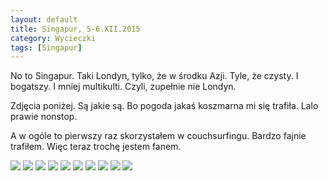 ```yaml
---
layout: default
title: Singapur, 5-6.XII.2015
category: Wycieczki
tags: [Singapur]
---
```


No to Singapur. Taki Londyn, tylko, że w środku Azji. Tyle, że czysty. I bogatszy. I mniej multikulti. Czyli, zupełnie nie Londyn. 

Zdjęcia poniżej. Są jakie są. Bo pogoda jakaś koszmarna mi się trafiła. Lalo prawie nonstop. 

A w ogóle to pierwszy raz skorzystałem w couchsurfingu. Bardzo fajnie trafiłem. Więc teraz trochę jestem fanem.

<img src='https://lh3.googleusercontent.com/2gxzj5F1dCJpqsOfm0LoDWLyu96KKPtgAwfgLPkuB1E_-ANG2SBSTs_lb74aQcmKxUhcBiNf-WYF7ThdyuSHaujsGwwD06mRrsB6YTgEym_ofFD9Adzt_WL3XhV6Sg3ZCohaKoavVuOGwVSyvEdZpzD7EuE9VuvVYYtwEqn9FcId0xTaOJGfPzaMTlNCaH13bpBUt-thlJG7Wmz_2eFcWS-P7oEXZkugoCc2bx9aaF48WBXgqPutHhtGnJKMggJKwoHMjlUtcqF5q0FfP9QtmsamhvRVrAZCac33VQv8umz6O5EUXg8v03poI1lanHRpA793GS_9_9cu8SOoSvvbtM6G-dfhtfuQZIJ1xnr6Npflx8nXPWjLLJcGF1YRwnuoc20FG69HC3X_L9Tb7SUP_QLoGvm3qCeQVXhmYmewSoqyejP076epyYdVLdcX7o4LBV_NX1zp9wu-qEO4jE5ywWPynFYQrL8mqH-YgySJ--4-eji-mUMdBb8I_W4xIMbrLw6EzbQEidxsC9KmFk4l46Vmy16hhEMLLUWRbE8vn3KB=w9999-h9999-no' srcset='https://lh3.googleusercontent.com/2gxzj5F1dCJpqsOfm0LoDWLyu96KKPtgAwfgLPkuB1E_-ANG2SBSTs_lb74aQcmKxUhcBiNf-WYF7ThdyuSHaujsGwwD06mRrsB6YTgEym_ofFD9Adzt_WL3XhV6Sg3ZCohaKoavVuOGwVSyvEdZpzD7EuE9VuvVYYtwEqn9FcId0xTaOJGfPzaMTlNCaH13bpBUt-thlJG7Wmz_2eFcWS-P7oEXZkugoCc2bx9aaF48WBXgqPutHhtGnJKMggJKwoHMjlUtcqF5q0FfP9QtmsamhvRVrAZCac33VQv8umz6O5EUXg8v03poI1lanHRpA793GS_9_9cu8SOoSvvbtM6G-dfhtfuQZIJ1xnr6Npflx8nXPWjLLJcGF1YRwnuoc20FG69HC3X_L9Tb7SUP_QLoGvm3qCeQVXhmYmewSoqyejP076epyYdVLdcX7o4LBV_NX1zp9wu-qEO4jE5ywWPynFYQrL8mqH-YgySJ--4-eji-mUMdBb8I_W4xIMbrLw6EzbQEidxsC9KmFk4l46Vmy16hhEMLLUWRbE8vn3KB=w1950-h9999-no 1950w'  srcset='https://lh3.googleusercontent.com/2gxzj5F1dCJpqsOfm0LoDWLyu96KKPtgAwfgLPkuB1E_-ANG2SBSTs_lb74aQcmKxUhcBiNf-WYF7ThdyuSHaujsGwwD06mRrsB6YTgEym_ofFD9Adzt_WL3XhV6Sg3ZCohaKoavVuOGwVSyvEdZpzD7EuE9VuvVYYtwEqn9FcId0xTaOJGfPzaMTlNCaH13bpBUt-thlJG7Wmz_2eFcWS-P7oEXZkugoCc2bx9aaF48WBXgqPutHhtGnJKMggJKwoHMjlUtcqF5q0FfP9QtmsamhvRVrAZCac33VQv8umz6O5EUXg8v03poI1lanHRpA793GS_9_9cu8SOoSvvbtM6G-dfhtfuQZIJ1xnr6Npflx8nXPWjLLJcGF1YRwnuoc20FG69HC3X_L9Tb7SUP_QLoGvm3qCeQVXhmYmewSoqyejP076epyYdVLdcX7o4LBV_NX1zp9wu-qEO4jE5ywWPynFYQrL8mqH-YgySJ--4-eji-mUMdBb8I_W4xIMbrLw6EzbQEidxsC9KmFk4l46Vmy16hhEMLLUWRbE8vn3KB=w1400-h9999-no 1400w' />

<img src='https://lh3.googleusercontent.com/OJSz08Me5clhgYWzyRLovaCA6uSyP4GPorzlHRZI59Zkp609DPFaNRRBZs-i0W9DBF2XyyI0nvi87YCa2kreS70zGxlfLqn8wqsaorEWTWnihbYZsWE0JVT4MuQ4qErpHkR_UnHWf3RzgrzPXQBsrnEPF1bqyHI03zPU3dh6FIzwO24ZViO7rD6t3WYCM3UC9OfbPWlPFugxz5s6zbaBB1FNHFO3-MFY6cjmKGO94M5fVFTHMf7n2I0BWkPpMAp-stUXDbtfMWWl_YrUz827KxOkU8_P3RIQrbL-sNBFS8OdGxd37BCNqlEV_A0cK4wq9WLmj_SAtRa28w0Wlobdm8Utt9g8QnL-jbUxN5FCpVH-rgA8iq1Hp9vFulwbMGSE-bUavXzDK7w_YzsKYTzPkan0j6XTNqXv5YZMY-pXXiHgPmJCPonSOyFnJPbXbS_Td5MTlAjnF_BMdMGMHO-lexHHKdJkefMicLypQ-ud7x78zJ2EEGAgqRAdux1BWUoSYuPEwhBpRuX56Q2cB95KXhNaWqX7X9PYVwrVfs33gywS=w9999-h9999-no' srcset='https://lh3.googleusercontent.com/OJSz08Me5clhgYWzyRLovaCA6uSyP4GPorzlHRZI59Zkp609DPFaNRRBZs-i0W9DBF2XyyI0nvi87YCa2kreS70zGxlfLqn8wqsaorEWTWnihbYZsWE0JVT4MuQ4qErpHkR_UnHWf3RzgrzPXQBsrnEPF1bqyHI03zPU3dh6FIzwO24ZViO7rD6t3WYCM3UC9OfbPWlPFugxz5s6zbaBB1FNHFO3-MFY6cjmKGO94M5fVFTHMf7n2I0BWkPpMAp-stUXDbtfMWWl_YrUz827KxOkU8_P3RIQrbL-sNBFS8OdGxd37BCNqlEV_A0cK4wq9WLmj_SAtRa28w0Wlobdm8Utt9g8QnL-jbUxN5FCpVH-rgA8iq1Hp9vFulwbMGSE-bUavXzDK7w_YzsKYTzPkan0j6XTNqXv5YZMY-pXXiHgPmJCPonSOyFnJPbXbS_Td5MTlAjnF_BMdMGMHO-lexHHKdJkefMicLypQ-ud7x78zJ2EEGAgqRAdux1BWUoSYuPEwhBpRuX56Q2cB95KXhNaWqX7X9PYVwrVfs33gywS=w1950-h9999-no 1950w'  srcset='https://lh3.googleusercontent.com/OJSz08Me5clhgYWzyRLovaCA6uSyP4GPorzlHRZI59Zkp609DPFaNRRBZs-i0W9DBF2XyyI0nvi87YCa2kreS70zGxlfLqn8wqsaorEWTWnihbYZsWE0JVT4MuQ4qErpHkR_UnHWf3RzgrzPXQBsrnEPF1bqyHI03zPU3dh6FIzwO24ZViO7rD6t3WYCM3UC9OfbPWlPFugxz5s6zbaBB1FNHFO3-MFY6cjmKGO94M5fVFTHMf7n2I0BWkPpMAp-stUXDbtfMWWl_YrUz827KxOkU8_P3RIQrbL-sNBFS8OdGxd37BCNqlEV_A0cK4wq9WLmj_SAtRa28w0Wlobdm8Utt9g8QnL-jbUxN5FCpVH-rgA8iq1Hp9vFulwbMGSE-bUavXzDK7w_YzsKYTzPkan0j6XTNqXv5YZMY-pXXiHgPmJCPonSOyFnJPbXbS_Td5MTlAjnF_BMdMGMHO-lexHHKdJkefMicLypQ-ud7x78zJ2EEGAgqRAdux1BWUoSYuPEwhBpRuX56Q2cB95KXhNaWqX7X9PYVwrVfs33gywS=w1400-h9999-no 1400w' />

<img src='https://lh3.googleusercontent.com/lidEN2PBKEwDtCSYjDRllfzlewGAxACdb1NjyedOqyg6Rz65OPPQ04zrAmePrWy3Bx43dwSFsog3wJEkyoLDH5fmkOYZb9VWZ0MgrJ1lym7z27fsdd173u4qEocSot4-st5SrrwJphkKw1GY9KUxT8MzXjzTNomVDt8jxD3gJeljirUKhpyGm6dS8C-dxMA5qvtG2SkcTM9XZxQhsRwp4GLBVixBx66NyoTpDSEalnHp_RW6xP2eAoz5UM0qzq49NhUd5uQaXY8rkmZz2G1LlsBsLa0vFp2OtCVlqjqthW4myZt-bnmZdnsl1qp1bFS-X4Boh02_kdaGJmTI08wLwW2jEpg4pneLl6tBBH8t_EyehyYJwPmJ6FDbOIwVWcGzUBtn3NBur_hMXMZY0OwQOHnQFd6yiST4uSB9KzYZA-nI2pBzOwMs_hsuLVu6iRH6HpGHQ_43MBZ5PhG9XaWpoUDicjdzlSVhiNZQsDU83fjDt8FZBUnp-Rkdv7S9IoE7Tjz7WxtyyScDkpm-OnpKN3uKiRbZF-GLscAd-RC7x74F=w9999-h9999-no' srcset='https://lh3.googleusercontent.com/lidEN2PBKEwDtCSYjDRllfzlewGAxACdb1NjyedOqyg6Rz65OPPQ04zrAmePrWy3Bx43dwSFsog3wJEkyoLDH5fmkOYZb9VWZ0MgrJ1lym7z27fsdd173u4qEocSot4-st5SrrwJphkKw1GY9KUxT8MzXjzTNomVDt8jxD3gJeljirUKhpyGm6dS8C-dxMA5qvtG2SkcTM9XZxQhsRwp4GLBVixBx66NyoTpDSEalnHp_RW6xP2eAoz5UM0qzq49NhUd5uQaXY8rkmZz2G1LlsBsLa0vFp2OtCVlqjqthW4myZt-bnmZdnsl1qp1bFS-X4Boh02_kdaGJmTI08wLwW2jEpg4pneLl6tBBH8t_EyehyYJwPmJ6FDbOIwVWcGzUBtn3NBur_hMXMZY0OwQOHnQFd6yiST4uSB9KzYZA-nI2pBzOwMs_hsuLVu6iRH6HpGHQ_43MBZ5PhG9XaWpoUDicjdzlSVhiNZQsDU83fjDt8FZBUnp-Rkdv7S9IoE7Tjz7WxtyyScDkpm-OnpKN3uKiRbZF-GLscAd-RC7x74F=w1950-h9999-no 1950w'  srcset='https://lh3.googleusercontent.com/lidEN2PBKEwDtCSYjDRllfzlewGAxACdb1NjyedOqyg6Rz65OPPQ04zrAmePrWy3Bx43dwSFsog3wJEkyoLDH5fmkOYZb9VWZ0MgrJ1lym7z27fsdd173u4qEocSot4-st5SrrwJphkKw1GY9KUxT8MzXjzTNomVDt8jxD3gJeljirUKhpyGm6dS8C-dxMA5qvtG2SkcTM9XZxQhsRwp4GLBVixBx66NyoTpDSEalnHp_RW6xP2eAoz5UM0qzq49NhUd5uQaXY8rkmZz2G1LlsBsLa0vFp2OtCVlqjqthW4myZt-bnmZdnsl1qp1bFS-X4Boh02_kdaGJmTI08wLwW2jEpg4pneLl6tBBH8t_EyehyYJwPmJ6FDbOIwVWcGzUBtn3NBur_hMXMZY0OwQOHnQFd6yiST4uSB9KzYZA-nI2pBzOwMs_hsuLVu6iRH6HpGHQ_43MBZ5PhG9XaWpoUDicjdzlSVhiNZQsDU83fjDt8FZBUnp-Rkdv7S9IoE7Tjz7WxtyyScDkpm-OnpKN3uKiRbZF-GLscAd-RC7x74F=w1400-h9999-no 1400w' />

<img src='https://lh3.googleusercontent.com/PXorZN6iIpUce7GmgBdz0dYKTcPdajNADa-jgtvLLlHedF8uEqQf4Qh7l0D_MCkKyMm1kyWWYrKJFfgR7cOhGFQA85YJWUFmb8OKOosOJdGjhrzGgsmUUuDZwHSbzscxvlzqjnyNQQoDCkN1jvhgzD0Ltl58bDQGVg4A-KfcEPgDkVUkChWseNA_Sog77jhIKPQUZCX4jfw7c2DSdGTw4J1G0MKbFwmekXOvGXOpahsNH-3vSD4d92T-34vnuUioVjqfMULAWXfnJ6-m66Q4BGrVUOjFf4xMSE2AxkWsR1wuSDAqCzA7PDjb50h74a9hzZTuzCDsP_ANeU7E3hF3lQojG5r1yK0m4V-1th_f2geO8rKws0LF72OQbl08Pm8qYbhnKyXfDQlabg8o5s4hCJyKtzoAEL0Cm2BZzqWUCNZihhIo58h0vVp7C_7magh6whjUA7LFW6Q3FSX0aRLT_iPZvBPtlNO9gEra7OWhrlZFQAsr4EV4YyS2rtKtVqd4rbj6sd75_WBzkvOahV8326wOoksLMqQzg8l1T9AXC0Ea=w9999-h9999-no' srcset='https://lh3.googleusercontent.com/PXorZN6iIpUce7GmgBdz0dYKTcPdajNADa-jgtvLLlHedF8uEqQf4Qh7l0D_MCkKyMm1kyWWYrKJFfgR7cOhGFQA85YJWUFmb8OKOosOJdGjhrzGgsmUUuDZwHSbzscxvlzqjnyNQQoDCkN1jvhgzD0Ltl58bDQGVg4A-KfcEPgDkVUkChWseNA_Sog77jhIKPQUZCX4jfw7c2DSdGTw4J1G0MKbFwmekXOvGXOpahsNH-3vSD4d92T-34vnuUioVjqfMULAWXfnJ6-m66Q4BGrVUOjFf4xMSE2AxkWsR1wuSDAqCzA7PDjb50h74a9hzZTuzCDsP_ANeU7E3hF3lQojG5r1yK0m4V-1th_f2geO8rKws0LF72OQbl08Pm8qYbhnKyXfDQlabg8o5s4hCJyKtzoAEL0Cm2BZzqWUCNZihhIo58h0vVp7C_7magh6whjUA7LFW6Q3FSX0aRLT_iPZvBPtlNO9gEra7OWhrlZFQAsr4EV4YyS2rtKtVqd4rbj6sd75_WBzkvOahV8326wOoksLMqQzg8l1T9AXC0Ea=w1950-h9999-no 1950w'  srcset='https://lh3.googleusercontent.com/PXorZN6iIpUce7GmgBdz0dYKTcPdajNADa-jgtvLLlHedF8uEqQf4Qh7l0D_MCkKyMm1kyWWYrKJFfgR7cOhGFQA85YJWUFmb8OKOosOJdGjhrzGgsmUUuDZwHSbzscxvlzqjnyNQQoDCkN1jvhgzD0Ltl58bDQGVg4A-KfcEPgDkVUkChWseNA_Sog77jhIKPQUZCX4jfw7c2DSdGTw4J1G0MKbFwmekXOvGXOpahsNH-3vSD4d92T-34vnuUioVjqfMULAWXfnJ6-m66Q4BGrVUOjFf4xMSE2AxkWsR1wuSDAqCzA7PDjb50h74a9hzZTuzCDsP_ANeU7E3hF3lQojG5r1yK0m4V-1th_f2geO8rKws0LF72OQbl08Pm8qYbhnKyXfDQlabg8o5s4hCJyKtzoAEL0Cm2BZzqWUCNZihhIo58h0vVp7C_7magh6whjUA7LFW6Q3FSX0aRLT_iPZvBPtlNO9gEra7OWhrlZFQAsr4EV4YyS2rtKtVqd4rbj6sd75_WBzkvOahV8326wOoksLMqQzg8l1T9AXC0Ea=w1400-h9999-no 1400w' />

<img src='https://lh3.googleusercontent.com/lmj6avIs5gftQRxpjJ5gcmm0Pw4qq0DAwkbB6UWl_lbUUG1D25nXmP0jYc2g0Fm54kjQKLwUlftcBiiGQsbly_4UdlMWKvNbMFGtHxQrOYyzZKDkLyeVt89vw7pAjVjv3VwQ4aHKuWwwgSgz0VMY00BqEPQ6q8oKaIf8gJytbwkRSBEEhi9ueQSmFJLkpHbPzqEiOHDNuvjGDmPtm8Vj_vGk_3NKfeCm3diFKazvV8Vpcby1d8XL2dIjzSSf98vBIhj41FBJhHnzTmFk62BXmMfXn1JYFH3db4x5iW0cavwV5QzHjWk2zhYPdJkfkWgOE0kCO7OhkXwy744AcSYeQtdPAodmS6VGkxn1GHK_fj4AGnRnK7V0KaKxmcRSkTYz9NT0MdKxTAjF9u9GQ8Vzi3HbVO3n8DaSSZNj8ifeHbvdkbNQ9hXGSrDOl1t3Ho2NFVGf7U5LvyWALFF9YDuxKXQq_zMTDEJUP8NQIf1YCVbtziRLSk9pYK0QjDcawei_Xgdp-qvbxOWpdijVMqqB6JYINcyjoaOjUM1jl9sWnRSz=w9999-h9999-no' srcset='https://lh3.googleusercontent.com/lmj6avIs5gftQRxpjJ5gcmm0Pw4qq0DAwkbB6UWl_lbUUG1D25nXmP0jYc2g0Fm54kjQKLwUlftcBiiGQsbly_4UdlMWKvNbMFGtHxQrOYyzZKDkLyeVt89vw7pAjVjv3VwQ4aHKuWwwgSgz0VMY00BqEPQ6q8oKaIf8gJytbwkRSBEEhi9ueQSmFJLkpHbPzqEiOHDNuvjGDmPtm8Vj_vGk_3NKfeCm3diFKazvV8Vpcby1d8XL2dIjzSSf98vBIhj41FBJhHnzTmFk62BXmMfXn1JYFH3db4x5iW0cavwV5QzHjWk2zhYPdJkfkWgOE0kCO7OhkXwy744AcSYeQtdPAodmS6VGkxn1GHK_fj4AGnRnK7V0KaKxmcRSkTYz9NT0MdKxTAjF9u9GQ8Vzi3HbVO3n8DaSSZNj8ifeHbvdkbNQ9hXGSrDOl1t3Ho2NFVGf7U5LvyWALFF9YDuxKXQq_zMTDEJUP8NQIf1YCVbtziRLSk9pYK0QjDcawei_Xgdp-qvbxOWpdijVMqqB6JYINcyjoaOjUM1jl9sWnRSz=w1950-h9999-no 1950w'  srcset='https://lh3.googleusercontent.com/lmj6avIs5gftQRxpjJ5gcmm0Pw4qq0DAwkbB6UWl_lbUUG1D25nXmP0jYc2g0Fm54kjQKLwUlftcBiiGQsbly_4UdlMWKvNbMFGtHxQrOYyzZKDkLyeVt89vw7pAjVjv3VwQ4aHKuWwwgSgz0VMY00BqEPQ6q8oKaIf8gJytbwkRSBEEhi9ueQSmFJLkpHbPzqEiOHDNuvjGDmPtm8Vj_vGk_3NKfeCm3diFKazvV8Vpcby1d8XL2dIjzSSf98vBIhj41FBJhHnzTmFk62BXmMfXn1JYFH3db4x5iW0cavwV5QzHjWk2zhYPdJkfkWgOE0kCO7OhkXwy744AcSYeQtdPAodmS6VGkxn1GHK_fj4AGnRnK7V0KaKxmcRSkTYz9NT0MdKxTAjF9u9GQ8Vzi3HbVO3n8DaSSZNj8ifeHbvdkbNQ9hXGSrDOl1t3Ho2NFVGf7U5LvyWALFF9YDuxKXQq_zMTDEJUP8NQIf1YCVbtziRLSk9pYK0QjDcawei_Xgdp-qvbxOWpdijVMqqB6JYINcyjoaOjUM1jl9sWnRSz=w1400-h9999-no 1400w' />

<img src='https://lh3.googleusercontent.com/1NHI5JdEokXSCti7NTm_2Q4TxKRlRftLBJubfC1xIO_G6c5i93nk11Zne4R5CDA15-IAg_p_h3qwsNOAx_vTTDyV3niMv4WeoqWuN02k2Ajv34xsNO3Lr5u51_P9GEhItW2giZPU-GHO7P7aZjVLtj2rKPUl_UF2BXlrg9owk0X062Z8gSaiUAufPjR-tuXT7jWrKqxRMPAoRNyyj5DoHPmpdc8HY3zJnMUngZGHi9i6oJ8ED6leV0NkgNuNUaDcJExSLMxbVKXFO8KPP1l0ngJLLEFtpLlZlMQp7duF0OAa_T69-t6jy0Ivxh860EFYxIGYd-6rC0dIuVPia98_DrD1YG9h-sMM6FLnubUFfstX-pw2_0yVBjJ1-oP8QJUzCTLzs_VuskO--mPGvx4Yu0S3Wm1OKe5RhgzhA8dnX-hGHWJt5raolyiX5oUOnKQxb8VHC7_0_q0DlJytluawiHBGpfOoCKDoAOIeaNz58GTtaMyl7AVlqtSuPEhVEoFnFL7ncKU16aC9kF5v3v6fFrk1NNBhkrA9dYWJBxFAo_Jg=w9999-h9999-no' srcset='https://lh3.googleusercontent.com/1NHI5JdEokXSCti7NTm_2Q4TxKRlRftLBJubfC1xIO_G6c5i93nk11Zne4R5CDA15-IAg_p_h3qwsNOAx_vTTDyV3niMv4WeoqWuN02k2Ajv34xsNO3Lr5u51_P9GEhItW2giZPU-GHO7P7aZjVLtj2rKPUl_UF2BXlrg9owk0X062Z8gSaiUAufPjR-tuXT7jWrKqxRMPAoRNyyj5DoHPmpdc8HY3zJnMUngZGHi9i6oJ8ED6leV0NkgNuNUaDcJExSLMxbVKXFO8KPP1l0ngJLLEFtpLlZlMQp7duF0OAa_T69-t6jy0Ivxh860EFYxIGYd-6rC0dIuVPia98_DrD1YG9h-sMM6FLnubUFfstX-pw2_0yVBjJ1-oP8QJUzCTLzs_VuskO--mPGvx4Yu0S3Wm1OKe5RhgzhA8dnX-hGHWJt5raolyiX5oUOnKQxb8VHC7_0_q0DlJytluawiHBGpfOoCKDoAOIeaNz58GTtaMyl7AVlqtSuPEhVEoFnFL7ncKU16aC9kF5v3v6fFrk1NNBhkrA9dYWJBxFAo_Jg=w1950-h9999-no 1950w'  srcset='https://lh3.googleusercontent.com/1NHI5JdEokXSCti7NTm_2Q4TxKRlRftLBJubfC1xIO_G6c5i93nk11Zne4R5CDA15-IAg_p_h3qwsNOAx_vTTDyV3niMv4WeoqWuN02k2Ajv34xsNO3Lr5u51_P9GEhItW2giZPU-GHO7P7aZjVLtj2rKPUl_UF2BXlrg9owk0X062Z8gSaiUAufPjR-tuXT7jWrKqxRMPAoRNyyj5DoHPmpdc8HY3zJnMUngZGHi9i6oJ8ED6leV0NkgNuNUaDcJExSLMxbVKXFO8KPP1l0ngJLLEFtpLlZlMQp7duF0OAa_T69-t6jy0Ivxh860EFYxIGYd-6rC0dIuVPia98_DrD1YG9h-sMM6FLnubUFfstX-pw2_0yVBjJ1-oP8QJUzCTLzs_VuskO--mPGvx4Yu0S3Wm1OKe5RhgzhA8dnX-hGHWJt5raolyiX5oUOnKQxb8VHC7_0_q0DlJytluawiHBGpfOoCKDoAOIeaNz58GTtaMyl7AVlqtSuPEhVEoFnFL7ncKU16aC9kF5v3v6fFrk1NNBhkrA9dYWJBxFAo_Jg=w1400-h9999-no 1400w' />

<img src='https://lh3.googleusercontent.com/Rh33BnCX9w_L5cuYdblAo7Il_S4gpy57DA2G14gHHUBJtX8b8YmgNdxSKRMYG0OK9-vptMgPq2omuZ_Htg3ZbEHqfMk5zGJvHXXUiy9Mm9O2tTtmZIjV5WPZA3dJ0WM4xFXqSQLL6ILRSAlfpHXeJZ2rPsU5dtQ1FRNkAp53VoimDY1StiDbNo8TkdaIXVjbpNMkMvJ248CeapE7tBG2hH4UBFybzraza_FuIBo_zFQGZ7615NZQa793ySXATRaEax8auPCpt-M9-9NZaSaQ3HKfdY6ixpXc5QaBnwc5S4WNJbLf3CR19E6fijx9NPHpAa-QQDfr9ogYJKr-pbcyd6QN-P7dv1Yovqv2PNUxC6JMM9DKjzd2iS9yBAgrp9iKz1xdU7Oio_CA8lrJhkRabu10X0rzBDmSAQJtPFnYiZIAybENReGSLRmlzn84R4JIgFmd809qvRRAduBdQGPyE5COsW4fzkfvdXLYW_sVqMNI-ZXTo1ZM90gIyzdMOqYYOOz4oTkcY59rN-8JD_E6yXgE7Ne-nfXEwYc_RaOuA1wl=w9999-h9999-no' srcset='https://lh3.googleusercontent.com/Rh33BnCX9w_L5cuYdblAo7Il_S4gpy57DA2G14gHHUBJtX8b8YmgNdxSKRMYG0OK9-vptMgPq2omuZ_Htg3ZbEHqfMk5zGJvHXXUiy9Mm9O2tTtmZIjV5WPZA3dJ0WM4xFXqSQLL6ILRSAlfpHXeJZ2rPsU5dtQ1FRNkAp53VoimDY1StiDbNo8TkdaIXVjbpNMkMvJ248CeapE7tBG2hH4UBFybzraza_FuIBo_zFQGZ7615NZQa793ySXATRaEax8auPCpt-M9-9NZaSaQ3HKfdY6ixpXc5QaBnwc5S4WNJbLf3CR19E6fijx9NPHpAa-QQDfr9ogYJKr-pbcyd6QN-P7dv1Yovqv2PNUxC6JMM9DKjzd2iS9yBAgrp9iKz1xdU7Oio_CA8lrJhkRabu10X0rzBDmSAQJtPFnYiZIAybENReGSLRmlzn84R4JIgFmd809qvRRAduBdQGPyE5COsW4fzkfvdXLYW_sVqMNI-ZXTo1ZM90gIyzdMOqYYOOz4oTkcY59rN-8JD_E6yXgE7Ne-nfXEwYc_RaOuA1wl=w1950-h9999-no 1950w'  srcset='https://lh3.googleusercontent.com/Rh33BnCX9w_L5cuYdblAo7Il_S4gpy57DA2G14gHHUBJtX8b8YmgNdxSKRMYG0OK9-vptMgPq2omuZ_Htg3ZbEHqfMk5zGJvHXXUiy9Mm9O2tTtmZIjV5WPZA3dJ0WM4xFXqSQLL6ILRSAlfpHXeJZ2rPsU5dtQ1FRNkAp53VoimDY1StiDbNo8TkdaIXVjbpNMkMvJ248CeapE7tBG2hH4UBFybzraza_FuIBo_zFQGZ7615NZQa793ySXATRaEax8auPCpt-M9-9NZaSaQ3HKfdY6ixpXc5QaBnwc5S4WNJbLf3CR19E6fijx9NPHpAa-QQDfr9ogYJKr-pbcyd6QN-P7dv1Yovqv2PNUxC6JMM9DKjzd2iS9yBAgrp9iKz1xdU7Oio_CA8lrJhkRabu10X0rzBDmSAQJtPFnYiZIAybENReGSLRmlzn84R4JIgFmd809qvRRAduBdQGPyE5COsW4fzkfvdXLYW_sVqMNI-ZXTo1ZM90gIyzdMOqYYOOz4oTkcY59rN-8JD_E6yXgE7Ne-nfXEwYc_RaOuA1wl=w1400-h9999-no 1400w' />

<img src='https://lh3.googleusercontent.com/q44tNe7dyzMMAS0OJytFG7bbssQduM9QIzGI-zz8E52TGVebQ49_mnsagMyToxcoRJ5oqdtG8EYAM3BuklgiwztZluFAXvxn0IRn5TECYzMeNNUVSvEtyMl4YtMpoxYSmtvjsZpofDNuRT0E9tXtafFfylm0K2YLGESLcxfEgd8pR_jqn_qFk0dGyhaN92ynsQEG_yU7YbP7Y8gfru27SX9s-O6SunQ3wpXvUDnhzzpc0fqX2cyA-QkjXl0AcIOGyOoCLRrHyKSH27eaYVxnjERmtoJQS0ba87x7Bc_piDakD3RaPSYdvNoUfjnVrlNSusr9pyOHXL0tCrgL7tXExka--STFBWaNJsNTA4yW2QyqVFfg1Y09yuG0j_9dx0-G5S0hOzmVb2FocFGwjPhXI5k5UxdUNa3svlu14VinkdOMP-SWDQMGJC7FIkUMh40kWhYV-HwmMHpTtUASwIpcUyhr0P-moRpu_moQHyRE3GCR55GHijtFtcGH_cG7dJvSmgu70XywNIJooyqgFLuWvQYm4tQULNNyuZ5PABRVxG5g=w9999-h9999-no' srcset='https://lh3.googleusercontent.com/q44tNe7dyzMMAS0OJytFG7bbssQduM9QIzGI-zz8E52TGVebQ49_mnsagMyToxcoRJ5oqdtG8EYAM3BuklgiwztZluFAXvxn0IRn5TECYzMeNNUVSvEtyMl4YtMpoxYSmtvjsZpofDNuRT0E9tXtafFfylm0K2YLGESLcxfEgd8pR_jqn_qFk0dGyhaN92ynsQEG_yU7YbP7Y8gfru27SX9s-O6SunQ3wpXvUDnhzzpc0fqX2cyA-QkjXl0AcIOGyOoCLRrHyKSH27eaYVxnjERmtoJQS0ba87x7Bc_piDakD3RaPSYdvNoUfjnVrlNSusr9pyOHXL0tCrgL7tXExka--STFBWaNJsNTA4yW2QyqVFfg1Y09yuG0j_9dx0-G5S0hOzmVb2FocFGwjPhXI5k5UxdUNa3svlu14VinkdOMP-SWDQMGJC7FIkUMh40kWhYV-HwmMHpTtUASwIpcUyhr0P-moRpu_moQHyRE3GCR55GHijtFtcGH_cG7dJvSmgu70XywNIJooyqgFLuWvQYm4tQULNNyuZ5PABRVxG5g=w1950-h9999-no 1950w'  srcset='https://lh3.googleusercontent.com/q44tNe7dyzMMAS0OJytFG7bbssQduM9QIzGI-zz8E52TGVebQ49_mnsagMyToxcoRJ5oqdtG8EYAM3BuklgiwztZluFAXvxn0IRn5TECYzMeNNUVSvEtyMl4YtMpoxYSmtvjsZpofDNuRT0E9tXtafFfylm0K2YLGESLcxfEgd8pR_jqn_qFk0dGyhaN92ynsQEG_yU7YbP7Y8gfru27SX9s-O6SunQ3wpXvUDnhzzpc0fqX2cyA-QkjXl0AcIOGyOoCLRrHyKSH27eaYVxnjERmtoJQS0ba87x7Bc_piDakD3RaPSYdvNoUfjnVrlNSusr9pyOHXL0tCrgL7tXExka--STFBWaNJsNTA4yW2QyqVFfg1Y09yuG0j_9dx0-G5S0hOzmVb2FocFGwjPhXI5k5UxdUNa3svlu14VinkdOMP-SWDQMGJC7FIkUMh40kWhYV-HwmMHpTtUASwIpcUyhr0P-moRpu_moQHyRE3GCR55GHijtFtcGH_cG7dJvSmgu70XywNIJooyqgFLuWvQYm4tQULNNyuZ5PABRVxG5g=w1400-h9999-no 1400w' />

<img src='https://lh3.googleusercontent.com/HExjlMSbU3h-yz0NrlffW-ht5E9rlFW92aFbj-ftIf_YynObvoZ6NCQUK1wkV9EiXU_8bgkJAbpsIFbvmE_G7hU31QJQ8iwtguGrtARfjX-jqHc_TUkpWwimATN4xKyjiaz8RIna10nPlP4tKhpxA5JbPQlSUokftVmcm-tAeWaG64GmxyPXLBYREOmwmSCuvvK4iHrnF1R9HZpm6KT1ueJdNl7bQY2yK33OSLZTK9w1wUEB0C1IG1ZsnX5GHfgOeIIJUFBR-pxSJT-6wNFutd3Os62rN-PQ52iHMe5Wnp__LUqmkHozd_WnltsBMeL3RtIhJ5TUwXa4VXiQzFnsJYKk19Juo16cXjkrBZ9IFS1k5Xt6DLDCi692fxmefu2pUCe3XC4K5zv9Ed_UeB2k-buOYOQtDczFw5Y9SLS8jKRKy9Po7T6KDpX28d4of-alzMb1xeOzVOaPM--ReThhP763aXRGOMcT3_Qc25z1irGTbSIz5JOTCikZ3Fm2RGcW9fThF5PylK0HsqTP71nS9Bz4XQBR8YiwrNs3kAe1Bc3Q=w9999-h9999-no' srcset='https://lh3.googleusercontent.com/HExjlMSbU3h-yz0NrlffW-ht5E9rlFW92aFbj-ftIf_YynObvoZ6NCQUK1wkV9EiXU_8bgkJAbpsIFbvmE_G7hU31QJQ8iwtguGrtARfjX-jqHc_TUkpWwimATN4xKyjiaz8RIna10nPlP4tKhpxA5JbPQlSUokftVmcm-tAeWaG64GmxyPXLBYREOmwmSCuvvK4iHrnF1R9HZpm6KT1ueJdNl7bQY2yK33OSLZTK9w1wUEB0C1IG1ZsnX5GHfgOeIIJUFBR-pxSJT-6wNFutd3Os62rN-PQ52iHMe5Wnp__LUqmkHozd_WnltsBMeL3RtIhJ5TUwXa4VXiQzFnsJYKk19Juo16cXjkrBZ9IFS1k5Xt6DLDCi692fxmefu2pUCe3XC4K5zv9Ed_UeB2k-buOYOQtDczFw5Y9SLS8jKRKy9Po7T6KDpX28d4of-alzMb1xeOzVOaPM--ReThhP763aXRGOMcT3_Qc25z1irGTbSIz5JOTCikZ3Fm2RGcW9fThF5PylK0HsqTP71nS9Bz4XQBR8YiwrNs3kAe1Bc3Q=w1950-h9999-no 1950w'  srcset='https://lh3.googleusercontent.com/HExjlMSbU3h-yz0NrlffW-ht5E9rlFW92aFbj-ftIf_YynObvoZ6NCQUK1wkV9EiXU_8bgkJAbpsIFbvmE_G7hU31QJQ8iwtguGrtARfjX-jqHc_TUkpWwimATN4xKyjiaz8RIna10nPlP4tKhpxA5JbPQlSUokftVmcm-tAeWaG64GmxyPXLBYREOmwmSCuvvK4iHrnF1R9HZpm6KT1ueJdNl7bQY2yK33OSLZTK9w1wUEB0C1IG1ZsnX5GHfgOeIIJUFBR-pxSJT-6wNFutd3Os62rN-PQ52iHMe5Wnp__LUqmkHozd_WnltsBMeL3RtIhJ5TUwXa4VXiQzFnsJYKk19Juo16cXjkrBZ9IFS1k5Xt6DLDCi692fxmefu2pUCe3XC4K5zv9Ed_UeB2k-buOYOQtDczFw5Y9SLS8jKRKy9Po7T6KDpX28d4of-alzMb1xeOzVOaPM--ReThhP763aXRGOMcT3_Qc25z1irGTbSIz5JOTCikZ3Fm2RGcW9fThF5PylK0HsqTP71nS9Bz4XQBR8YiwrNs3kAe1Bc3Q=w1400-h9999-no 1400w' />

<img src='https://lh3.googleusercontent.com/TCjGSuAGDMFIzjFgrqQ1MriPxrGss2ldiGv6itPIuzR6Ijr1vkbk1UTzJOR0pzUHpQKTWeC0CsajETjLHZqDZDnQeYAUWkw7I87riCpLFWQcMIYE-UbWwFTBDxxpX2iCnfLWLE5awDpjNIWP7x04KriT0mRHeV0G4_QH0GCmJvVVpdh9212kG1g4zQ7bSPWuh4tEtjyEWoSutbn4RM2YcwPqFqgiJFepsyseuWeBODDly9REA07zB66WxH1UVHE0qU0hbj3cBaGa8rZteCWVL5sYTQTzwHo5JuCUJTTSVjiK_q5agRXBnQcSeT2w4htBTTKP2JQrGcf6WWHt4rZK4XjWPjXy5q57AA-uVWy3SH0u5F_TjnremAS-iWWYU4t3WrIy-o1bFilxdE5up-EebGzSBn1J5n_irWZhYQYmN2y2UR8xPpjuXpYHUPhl3CYy1zfJgb77icUXfiAGs8CUDlIOHE4oJo0RLlTgbOZbH8BtiTs-ecVxaVhi8uH5wqSCNlgylWaQo1GhUKTotaLeeDeAsvlcVjd4Z4_9kZ8n8s5P=w9999-h9999-no' srcset='https://lh3.googleusercontent.com/TCjGSuAGDMFIzjFgrqQ1MriPxrGss2ldiGv6itPIuzR6Ijr1vkbk1UTzJOR0pzUHpQKTWeC0CsajETjLHZqDZDnQeYAUWkw7I87riCpLFWQcMIYE-UbWwFTBDxxpX2iCnfLWLE5awDpjNIWP7x04KriT0mRHeV0G4_QH0GCmJvVVpdh9212kG1g4zQ7bSPWuh4tEtjyEWoSutbn4RM2YcwPqFqgiJFepsyseuWeBODDly9REA07zB66WxH1UVHE0qU0hbj3cBaGa8rZteCWVL5sYTQTzwHo5JuCUJTTSVjiK_q5agRXBnQcSeT2w4htBTTKP2JQrGcf6WWHt4rZK4XjWPjXy5q57AA-uVWy3SH0u5F_TjnremAS-iWWYU4t3WrIy-o1bFilxdE5up-EebGzSBn1J5n_irWZhYQYmN2y2UR8xPpjuXpYHUPhl3CYy1zfJgb77icUXfiAGs8CUDlIOHE4oJo0RLlTgbOZbH8BtiTs-ecVxaVhi8uH5wqSCNlgylWaQo1GhUKTotaLeeDeAsvlcVjd4Z4_9kZ8n8s5P=w1950-h9999-no 1950w'  srcset='https://lh3.googleusercontent.com/TCjGSuAGDMFIzjFgrqQ1MriPxrGss2ldiGv6itPIuzR6Ijr1vkbk1UTzJOR0pzUHpQKTWeC0CsajETjLHZqDZDnQeYAUWkw7I87riCpLFWQcMIYE-UbWwFTBDxxpX2iCnfLWLE5awDpjNIWP7x04KriT0mRHeV0G4_QH0GCmJvVVpdh9212kG1g4zQ7bSPWuh4tEtjyEWoSutbn4RM2YcwPqFqgiJFepsyseuWeBODDly9REA07zB66WxH1UVHE0qU0hbj3cBaGa8rZteCWVL5sYTQTzwHo5JuCUJTTSVjiK_q5agRXBnQcSeT2w4htBTTKP2JQrGcf6WWHt4rZK4XjWPjXy5q57AA-uVWy3SH0u5F_TjnremAS-iWWYU4t3WrIy-o1bFilxdE5up-EebGzSBn1J5n_irWZhYQYmN2y2UR8xPpjuXpYHUPhl3CYy1zfJgb77icUXfiAGs8CUDlIOHE4oJo0RLlTgbOZbH8BtiTs-ecVxaVhi8uH5wqSCNlgylWaQo1GhUKTotaLeeDeAsvlcVjd4Z4_9kZ8n8s5P=w1400-h9999-no 1400w' />

